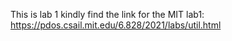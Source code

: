 This is lab 1 kindly find the link for the MIT lab1:
https://pdos.csail.mit.edu/6.828/2021/labs/util.html
